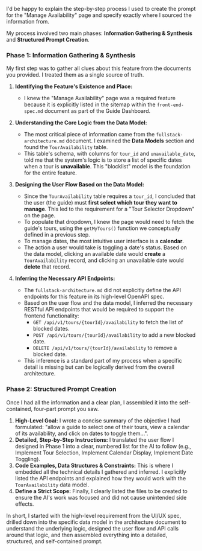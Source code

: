I'd be happy to explain the step-by-step process I used to create the prompt for the "Manage Availability" page and specify exactly where I sourced the information from.

My process involved two main phases: **Information Gathering & Synthesis** and **Structured Prompt Creation**.

### Phase 1: Information Gathering & Synthesis

My first step was to gather all clues about this feature from the documents you provided. I treated them as a single source of truth.

1.  **Identifying the Feature's Existence and Place:**
    * I knew the "Manage Availability" page was a required feature because it is explicitly listed in the sitemap within the `front-end-spec.md` document as part of the Guide Dashboard.

2.  **Understanding the Core Logic from the Data Model:**
    * The most critical piece of information came from the `fullstack-architecture.md` document. I examined the **Data Models** section and found the `TourAvailability` table.
    * This table's schema, with columns for `tour_id` and `unavailable_date`, told me that the system's logic is to store a list of specific dates when a tour is **unavailable**. This "blocklist" model is the foundation for the entire feature.

3.  **Designing the User Flow Based on the Data Model:**
    * Since the `TourAvailability` table requires a `tour_id`, I concluded that the user (the guide) must **first select which tour they want to manage**. This led to the requirement for a "Tour Selector Dropdown" on the page.
    * To populate that dropdown, I knew the page would need to fetch the guide's tours, using the `getMyTours()` function we conceptually defined in a previous step.
    * To manage dates, the most intuitive user interface is a **calendar**.
    * The action a user would take is toggling a date's status. Based on the data model, clicking an available date would **create** a `TourAvailability` record, and clicking an unavailable date would **delete** that record.

4.  **Inferring the Necessary API Endpoints:**
    * The `fullstack-architecture.md` did not explicitly define the API endpoints for this feature in its high-level OpenAPI spec.
    * Based on the user flow and the data model, I inferred the necessary RESTful API endpoints that would be required to support the frontend functionality:
        * `GET /api/v1/tours/{tourId}/availability` to fetch the list of blocked dates.
        * `POST /api/v1/tours/{tourId}/availability` to add a new blocked date.
        * `DELETE /api/v1/tours/{tourId}/availability` to remove a blocked date.
    * This inference is a standard part of my process when a specific detail is missing but can be logically derived from the overall architecture.

### Phase 2: Structured Prompt Creation

Once I had all the information and a clear plan, I assembled it into the self-contained, four-part prompt you saw.

1.  **High-Level Goal:** I wrote a concise summary of the objective I had formulated: "allow a guide to select one of their tours, view a calendar of its availability, and click on dates to toggle them...".
2.  **Detailed, Step-by-Step Instructions:** I translated the user flow I designed in Phase 1 into a clear, numbered list for the AI to follow (e.g., Implement Tour Selection, Implement Calendar Display, Implement Date Toggling).
3.  **Code Examples, Data Structures & Constraints:** This is where I embedded all the technical details I gathered and inferred. I explicitly listed the API endpoints and explained how they would work with the `TourAvailability` data model.
4.  **Define a Strict Scope:** Finally, I clearly listed the files to be created to ensure the AI's work was focused and did not cause unintended side effects.

In short, I started with the high-level requirement from the UI/UX spec, drilled down into the specific data model in the architecture document to understand the underlying logic, designed the user flow and API calls around that logic, and then assembled everything into a detailed, structured, and self-contained prompt.